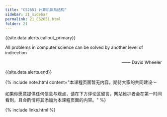```yaml
---
title: "CS2651 计算机体系结构"
sidebar: 21_sidebar
permalink: 21_CS2651.html
folder: 21
---
```


{{site.data.alerts.callout_primary}}
<p>All problems in computer science can be solved by another level of indirection
</p>
<p align="right">—— David Wheeler</p>

{{site.data.alerts.end}}

{% include note.html content="本课程页面暂无内容，期待大家的共同建设～<br/><br/>如果你愿意提供任何信息与观点，请在下方评论区留言，网站维护者会在第一时间看到，且会酌情将其添加为本课程页面的内容。" %}

{% include links.html %}
